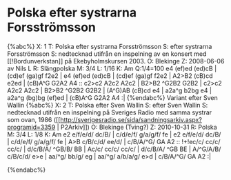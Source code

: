 # Polska efter systrarna Forsströmsson

{%abc%}
X: 1
T: Polska efter systrarna Forsströmsson
S: efter systrarna Forsströmsson
S: nedtecknad utifrån en inspelning av en konsert med [[!Bordunverkstan]] på Ekebyholmskursen 2003.
O: Blekinge
Z: 2008-06-06 av Nils L
R: Slängpolska
M: 3/4
L: 1/16
K: Am
Q:1/4=100
e4 (ef)ed (ed)cB | (cd)ef (ga)gf f2e2 | e4 (ef)ed (ed)cB | (cd)ef (ga)gf f2e2 |
A2>B2 (cB)cd e2ed | (cB)A^G G2A2 A4 :: c2>c2 A2c2 A2c2 | B2>B2 ^G2B2 G2B2 |
c2>c2 A2c2 A2c2 | B2>B2 ^G2B2 G2B2 | (A^G)AB (cB)cd e4 | a2a^g b2bg e4 |
a2a^g (bg)bg (ef)ed | (cB)A^G G2A2 A4 :|
{%endabc%}
Variant efter Sven Wallin
{%abc%}
X: 2
T: Polska efter Sven Wallin
S: efter Sven Wallin
S: nedtecknad utifrån en inspelning på Sveriges Radio med samma systrar som ovan, 1986 ([[http://sverigesradio.se/sida/sandningsarkiv.aspx?programid=3359 | P2Arkiv]])
O: Blekinge (Tving?)
Z: 2010-10-31
R: Polska
M: 3/4
L: 1/8
K: Am
e2 e/f/e/d/ dc/B/ | c/d/e/f/ g/a/g/f/ fe | e2 e/f/e/d/ dc/B/ | c/d/e/f/ g/a/g/f/ fe |
A>B c/B/c/d/ ee/d/ | c/B/A/^G/ GA A2 :: !+!ec/c/ cc/c/ cc/c/ | d/c/B/A/ ^GB/B/ BB |
Ac/c/ cc/c/ cc/c/ | d/c/B/A/ ^GB BE | A/^G/A/B/ c/B/c/d/ e>e | aa/^g/ bb/g/ eg |
aa/^g/ a/b/a/g/ e>d | c/B/A/^G/ GA A2 :|

{%endabc%}

